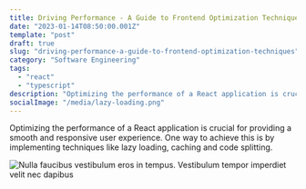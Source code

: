```yaml
---
title: Driving Performance - A Guide to Frontend Optimization Techniques
date: "2023-01-14T08:50:00.001Z"
template: "post"
draft: true
slug: "driving-performance-a-guide-to-frontend-optimization-techniques"
category: "Software Engineering"
tags:
  - "react"
  - "typescript"
description: "Optimizing the performance of a React application is crucial for providing a smooth and responsive user experience. One way to achieve this is by implementing techniques like lazy loading, caching and code splitting."
socialImage: "/media/lazy-loading.png"
---
```


Optimizing the performance of a React application is crucial for providing a smooth and responsive user experience. One way to achieve this is by implementing techniques like lazy loading, caching and code splitting.

![Nulla faucibus vestibulum eros in tempus. Vestibulum tempor imperdiet velit nec dapibus](/media/lazy-loading.png)
